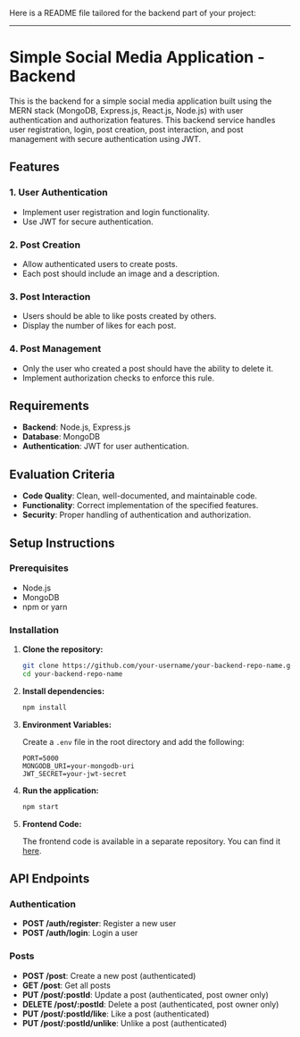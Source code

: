 Here is a README file tailored for the backend part of your project:

---

# Simple Social Media Application - Backend

This is the backend for a simple social media application built using the MERN stack (MongoDB, Express.js, React.js, Node.js) with user authentication and authorization features. This backend service handles user registration, login, post creation, post interaction, and post management with secure authentication using JWT.

## Features

### 1. User Authentication

- Implement user registration and login functionality.
- Use JWT for secure authentication.

### 2. Post Creation

- Allow authenticated users to create posts.
- Each post should include an image and a description.

### 3. Post Interaction

- Users should be able to like posts created by others.
- Display the number of likes for each post.

### 4. Post Management

- Only the user who created a post should have the ability to delete it.
- Implement authorization checks to enforce this rule.

## Requirements

- **Backend**: Node.js, Express.js
- **Database**: MongoDB
- **Authentication**: JWT for user authentication.

## Evaluation Criteria

- **Code Quality**: Clean, well-documented, and maintainable code.
- **Functionality**: Correct implementation of the specified features.
- **Security**: Proper handling of authentication and authorization.

## Setup Instructions

### Prerequisites

- Node.js
- MongoDB
- npm or yarn

### Installation

1. **Clone the repository:**

   ```sh
   git clone https://github.com/your-username/your-backend-repo-name.git
   cd your-backend-repo-name
   ```

2. **Install dependencies:**

   ```sh
   npm install
   ```

3. **Environment Variables:**

   Create a `.env` file in the root directory and add the following:

   ```env
   PORT=5000
   MONGODB_URI=your-mongodb-uri
   JWT_SECRET=your-jwt-secret
   ```

4. **Run the application:**

   ```sh
   npm start

   ```

5. **Frontend Code:**

   The frontend code is available in a separate repository. You can find it [here](https://github.com/iAtif/social-media-frontend.git).

## API Endpoints

### Authentication

- **POST /auth/register**: Register a new user
- **POST /auth/login**: Login a user

### Posts

- **POST /post**: Create a new post (authenticated)
- **GET /post**: Get all posts
- **PUT /post/:postId**: Update a post (authenticated, post owner only)
- **DELETE /post/:postId**: Delete a post (authenticated, post owner only)
- **PUT /post/:postId/like**: Like a post (authenticated)
- **PUT /post/:postId/unlike**: Unlike a post (authenticated)

